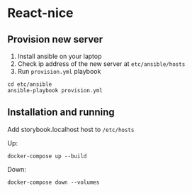 React-nice
==========

Provision new server
--------------------

1. Install ansible on your laptop
2. Check ip address of the new server at ``etc/ansible/hosts``
2. Run ``provision.yml`` playbook
```
cd etc/ansible
ansible-playbook provision.yml
```

Installation and running
------------------------

Add storybook.localhost host to ``/etc/hosts``

Up:
```
docker-compose up --build
```

Down:
```
docker-compose down --volumes
```
